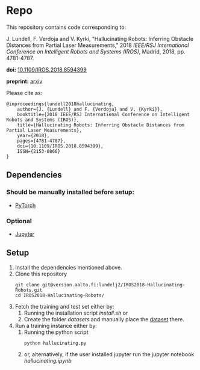 # Repo 

This repository contains code corresponding to:

J. Lundell, F. Verdoja and V. Kyrki, "Hallucinating Robots: Inferring Obstacle Distances from Partial Laser Measurements," 2018 _IEEE/RSJ International Conference on Intelligent Robots and Systems (IROS)_, Madrid, 2018, pp. 4781-4787.

**doi:** [10.1109/IROS.2018.8594399](https://doi.org/10.1109/IROS.2018.8594399)

**preprint:** [arxiv](https://arxiv.org/abs/1805.12338)


Please cite as:
```
@inproceedings{lundell2018hallucinating,
    author={J. {Lundell} and F. {Verdoja} and V. {Kyrki}},
    booktitle={2018 IEEE/RSJ International Conference on Intelligent Robots and Systems (IROS)},
    title={Hallucinating Robots: Inferring Obstacle Distances from Partial Laser Measurements},
    year={2018},
    pages={4781-4787},
    doi={10.1109/IROS.2018.8594399},
    ISSN={2153-0866}
}
```

## Dependencies
### Should be manually installed before setup:
- [PyTorch](https://pytorch.org/)

### Optional
- [Jupyter](http://jupyter.org/)

## Setup

1. Install the dependencies mentioned above.
2. Clone this repository
    ```
    git clone git@version.aalto.fi:lundelj2/IROS2018-Hallucinating-Robots.git 
    cd IROS2018-Hallucinating-Robots/
    ```
3. Fetch the training and test set either by:
    1. Running the installation script _install.sh_ or
    2. Create the folder _datasets_ and manually place the
    [dataset](https://drive.google.com/drive/u/1/folders/1krNFnAcJRq7za9mtRX59lAegJy2VCr1u) there.
4. Run a training instance either by:
    1. Running the python script 
        ```
        python hallucinating.py
        ```
    2. or, alternatively, if the user installed jupyter run the jupyter notebook _hallucinating.ipynb_
